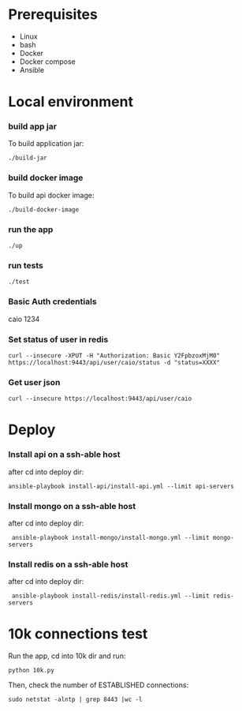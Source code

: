 # Prerequisites

- Linux
- bash
- Docker
- Docker compose
- Ansible

# Local environment

### build app jar

To build application jar:

```./build-jar```

### build docker image

To build api docker image:

```./build-docker-image```


### run the app

```./up```

### run tests

```./test```

### Basic Auth credentials

caio
1234

### Set status of user in redis

```curl --insecure -XPUT -H "Authorization: Basic Y2FpbzoxMjM0" https://localhost:9443/api/user/caio/status -d "status=XXXX"```

### Get user json

```curl --insecure https://localhost:9443/api/user/caio```

# Deploy

### Install api on a ssh-able host

after cd into deploy dir:

``` ansible-playbook install-api/install-api.yml --limit api-servers ```

### Install mongo on a ssh-able host

after cd into deploy dir:

``` ansible-playbook install-mongo/install-mongo.yml --limit mongo-servers```

### Install redis on a ssh-able host

after cd into deploy dir:

``` ansible-playbook install-redis/install-redis.yml --limit redis-servers```


# 10k connections test

Run the app, cd into 10k dir and run:

``` python 10k.py ```

Then, check the number of ESTABLISHED connections:

``` sudo netstat -alntp | grep 8443 |wc -l ```